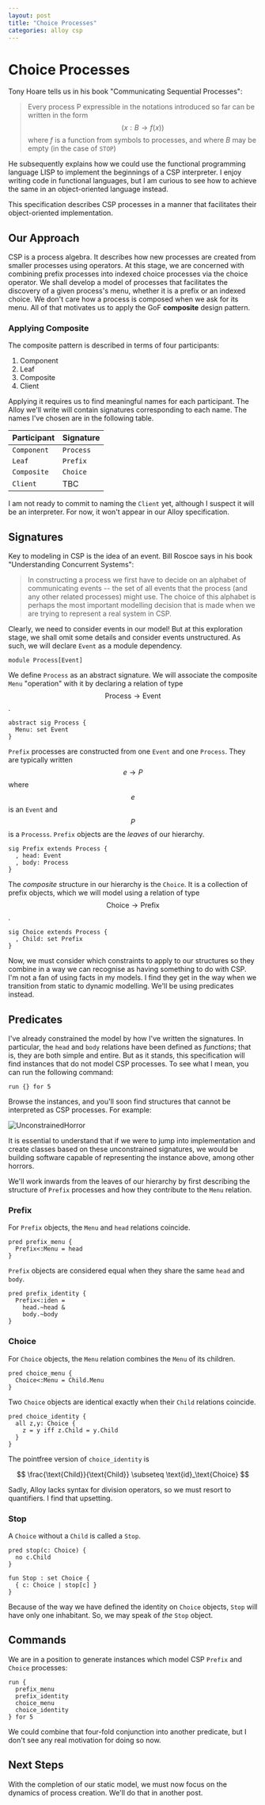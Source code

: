```yaml
---
layout: post
title: "Choice Processes"
categories: alloy csp
---
```

<script src="https://cdn.mathjax.org/mathjax/latest/MathJax.js?config=TeX-AMS-MML_HTMLorMML" type="text/javascript"></script>

# Choice Processes

Tony Hoare tells us in his book "Communicating Sequential Processes":

> Every process P expressible in the notations introduced so far can be written in the form
> $$
> (x : B \to f(x))
> $$
> where _f_ is a function from symbols to processes, and where _B_ may be empty (in the case of `STOP`)

He subsequently explains how we could use the functional programming language LISP to implement the beginnings of a CSP interpreter.  I enjoy writing code in functional languages, but I am curious to see how to achieve the same in an object-oriented language instead.

This specification describes CSP processes in a manner that facilitates their object-oriented implementation.

## Our Approach

CSP is a process algebra. It describes how new processes are created from smaller processes using operators. At this stage, we are concerned with combining prefix processes into indexed choice processes via the choice operator. We shall develop a model of processes that facilitates the discovery of a given process's menu, whether it is a prefix or an indexed choice. We don't care how a process is composed when we ask for its menu. All of that motivates us to apply the GoF **composite** design pattern.

### Applying Composite

The composite pattern is described in terms of four participants:

1. Component
2. Leaf
3. Composite
4. Client

Applying it requires us to find meaningful names for each participant. The Alloy we'll write will contain signatures corresponding to each name.  The names I've chosen are in the following table.

| Participant | Signature |
| ----------- | --------- |
| `Component` | `Process` |
| `Leaf`      | `Prefix`  |
| `Composite` | `Choice`  |
| `Client`    | TBC       |

I am not ready to commit to naming the `Client` yet, although I suspect it will be an interpreter.  For now, it won't appear in our Alloy specification.

## Signatures

Key to modeling in CSP is the idea of an event.  Bill Roscoe says in his book "Understanding Concurrent Systems":

> In constructing a process we first have to decide on an alphabet of communicating events -- the set of all events that the process (and any other related processes) might use. The choice of this alphabet is perhaps the most important modelling decision that is made when we are trying to represent a real system in CSP.

Clearly, we need to consider events in our model! But at this exploration stage, we shall omit some details and consider events unstructured. As such, we will declare `Event` as a module dependency.

```alloy
module Process[Event]
```

We define `Process` as an abstract signature.  We will associate the composite `Menu` "operation" with it by declaring a relation of type $$ \text{Process} \rightarrow \text{Event} $$.

```alloy
abstract sig Process {
  Menu: set Event
}
```

`Prefix` processes are constructed from one `Event` and one `Process`.  They are typically written $$ e \rightarrow P $$ where $$ e $$ is an `Event` and $$P$$ is a `Processs`.  `Prefix` objects are the *leaves* of our hierarchy.

```alloy
sig Prefix extends Process {
  , head: Event
  , body: Process
}
```

The *composite* structure in our hierarchy is the `Choice`.  It is a collection of prefix objects, which we will model using a relation of type $$ \text{Choice} \rightarrow \text{Prefix} $$.

```alloy
sig Choice extends Process {
  , Child: set Prefix
}
```

Now, we must consider which constraints to apply to our structures so they combine in a way we can recognise as having something to do with CSP. I'm not a fan of using facts in my models. I find they get in the way when we transition from static to dynamic modelling. We'll be using predicates instead.

## Predicates

I've already constrained the model by how I've written the signatures.  In particular, the `head` and `body` relations have been defined as _functions_; that is, they are both simple and entire.  But as it stands, this specification will find instances that do not model CSP processes.  To see what I mean, you can run the following command:

```alloy
run {} for 5
```

Browse the instances, and you'll soon find structures that cannot be interpreted as CSP processes.  For example:

![UnconstrainedHorror](/assets/UnconstrainedHorror.png)

It is essential to understand that if we were to jump into implementation and create classes based on these unconstrained signatures, we would be building software capable of representing the instance above, among other horrors.

We'll work inwards from the leaves of our hierarchy by first describing the structure of `Prefix` processes and how they contribute to the `Menu` relation.

### Prefix

For `Prefix` objects, the `Menu` and `head` relations coincide.

```alloy
pred prefix_menu {
  Prefix<:Menu = head
}
```

`Prefix` objects are considered equal when they share the same `head` and `body`.

```alloy
pred prefix_identity {
  Prefix<:iden =
    head.~head & 
    body.~body
}
```

### Choice

For `Choice` objects, the `Menu` relation combines the `Menu` of its children.

```alloy
pred choice_menu {
  Choice<:Menu = Child.Menu
}
```

Two `Choice` objects are identical exactly when their `Child` relations coincide.

```alloy
pred choice_identity {
  all z,y: Choice {
    z = y iff z.Child = y.Child
  }
}
```

The pointfree version of `choice_identity` is

$$
\frac{\text{Child}}{\text{Child}} \subseteq \text{id}_\text{Choice}
$$

Sadly, Alloy lacks syntax for division operators, so we must resort to quantifiers.  I find that upsetting.

### Stop

A `Choice` without a `Child` is called a `Stop`.

```alloy
pred stop(c: Choice) {
  no c.Child
}

fun Stop : set Choice {
  { c: Choice | stop[c] }
}
```

Because of the way we have defined the identity on `Choice` objects, `Stop` will have only one inhabitant.  So, we may speak of _the_ `Stop` object.

## Commands

We are in a position to generate instances which model CSP `Prefix` and `Choice` processes:

```alloy
run {
  prefix_menu
  prefix_identity
  choice_menu
  choice_identity
} for 5
```

We could combine that four-fold conjunction into another predicate, but I don't see any real motivation for doing so now.

## Next Steps

With the completion of our static model, we must now focus on the dynamics of process creation.  We'll do that in another post.